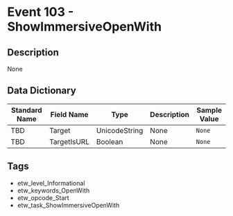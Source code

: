 # Event 103 - ShowImmersiveOpenWith

## Description
None

## Data Dictionary
|Standard Name|Field Name|Type|Description|Sample Value|
|---|---|---|---|---|
|TBD|Target|UnicodeString|None|`None`|
|TBD|TargetIsURL|Boolean|None|`None`|

## Tags
* etw_level_Informational
* etw_keywords_OpenWith
* etw_opcode_Start
* etw_task_ShowImmersiveOpenWith